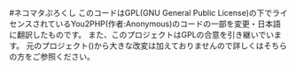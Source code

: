 #ネコマタぷろくし
このコードはGPL(GNU General Public License)の下でライセンスされているYou2PHP(作者:Anonymous)のコードの一部を変更・日本語に翻訳したものです。
また、このプロジェクトはGPLの合意を引き継いでいます。
元のプロジェクト()から大きな改変は加えておりませんので詳しくはそちらの方をご参照ください。